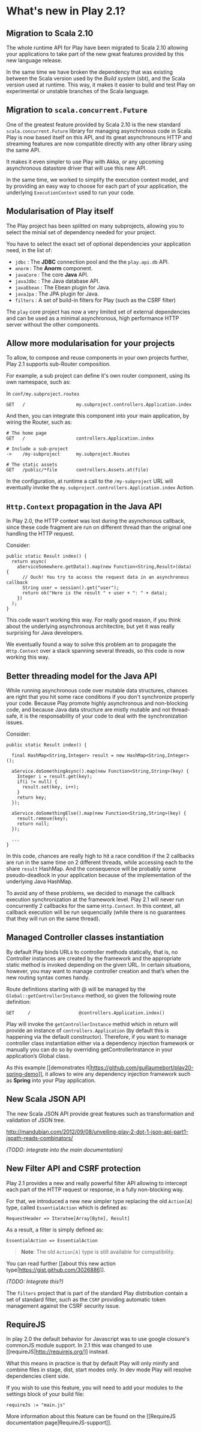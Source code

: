 # What's new in Play 2.1?

## Migration to Scala 2.10 

The whole runtime API for Play have been migrated to Scala 2.10 allowing your applications to take part of the new great features provided by this new language release. 

In the same time we have broken the dependency that was existing between the Scala version used by the _Build system_ (sbt), and the Scala version used at runtime. This way, it makes it easier to build and test Play on experimental or unstable branches of the Scala language.

## Migration to `scala.concurrent.Future`

One of the greatest feature provided by Scala 2.10 is the new standard `scala.concurrent.Future` library for managing asynchronous code in Scala. Play is now based itself on this API, and its great asynchronouns HTTP and streaming features are now compatible directly with any other library using the same API. 

It makes it even simpler to use Play with Akka, or any upcoming asynchronous datastore driver that will use this new API.

In the same time, we worked to simplify the execution context model, and by providing an easy way to choose for each part of your application, the underlying `ExecutionContext` used to run your code. 

## Modularisation of Play itself

The Play project has been splitted on many subprojects, allowing you to select the minial set of dependency needed for your project. 

You have to select the exact set of optional dependencies your application need, in the list of:

- `jdbc` : The **JDBC** connection pool and the the `play.api.db` API. 
- `anorm` : The **Anorm** component.
- `javaCore` : The core **Java** API.
- `javaJdbc` : The Java database API.
- `javaEbean` : The Ebean plugin for Java.
- `javaJpa` : The JPA plugin for Java.
- `filters` : A set of build-in filters for Play (such as the CSRF filter)

The `play` core project has now a very limited set of external dependencies and can be used as a minimal asynchronous, high performance HTTP server without the other components.

## Allow more modularisation for your projects

To allow, to compose and reuse components in your own projects further, Play 2.1 supports sub-Router composition.

For example, a sub project can define it's own router component, using its own namespace, such as:

In `conf/my.subproject.routes`

```
GET   /                   my.subproject.controllers.Application.index
```

And then, you can integrate this component into your main application, by wiring the Router, such as:

```
# The home page
GET   /                   controllers.Application.index

# Include a sub-project
->    /my-subproject      my.subproject.Routes

# The static assets
GET   /public/*file       controllers.Assets.at(file)
```

In the configuration, at runtime a call to the `/my-subproject` URL will eventually invoke the `my.subproject.controllers.Application.index` Action.

## `Http.Context` propagation in the Java API

In Play 2.0, the HTTP context was lost during the asynchonous callback, since these code fragment are run on different thread than the original one handling the HTTP request.

Consider:

```
public static Result index() {
  return async(
    aServiceSomewhere.getData().map(new Function<String,Result>(data) {
      // Ouch! You try to access the request data in an asynchronous callback
      String user = session().get("user"); 
      return ok("Here is the result " + user + ": " + data);
    })
  );
}
```

This code wasn't working this way. For really good reason, if you think about the underlying asynchronous architectire, but yet it was really surprising for Java developers.

We eventually found a way to solve this problem an to propagate the `Http.Context` over a stack spanning several threads, so this code is now working this way.

## Better threading model for the Java API

While running asynchronous code over mutable data structures, chances are right that you hit some race conditions if you don't synchronize properly your code. Because Play promote highly asynchronous and non-blocking code, and because Java data structure are mistly mutable and not thread-safe, it is the responsability of your code to deal with the synchronization issues.

Consider:

```
public static Result index() {

  final HashMap<String,Integer> result = new HashMap<String,Integer>();

  aService.doSomethingAsync().map(new Function<String,String>(key) {
    Integer i = result.get(key);
    if(i != null) {
      result.set(key, i++);
    }
    return key;
  });

  aService.doSomethingElse().map(new Function<String,String>(key) {
    result.remove(key);
    return null;
  });

  ...
}
```

In this code, chances are really high to hit a race condition if the 2 callbacks are run in the same time on 2 different threads, while accessing each to the share `result` HashMap. And the consequence will be probably some pseudo-deadlock in your application because of the implementation of the underlying Java HashMap.

To avoid any of these problems, we decided to manage the callback execution synchronization at the framework level. Play 2.1 will never run concurrently 2 callbacks for the same `Http.Context`. In this context, all callback execution will be run sequencially (while there is no guarantees that they will run on the same thread).

## Managed Controller classes instantiation

By default Play binds URLs to controller methods statically, that is, no Controller instances are created by the framework and the appropriate static method is invoked depending on the given URL. In certain situations, however, you may want to manage controller creation and that’s when the new routing syntax comes handy.

Route definitions starting with @ will be managed by the `Global::getControllerInstance` method, so given the following route definition:

```
GET     /                  @controllers.Application.index()
```

Play will invoke the `getControllerInstance` methid which in return will provide an instance of `controllers.Application` (by default this is happening via the default constructor). Therefore, if you want to manage controller class instantiation either via a dependency injection framework or manually you can do so by overriding getControllerInstance in your application’s Global class.

As this example [[demonstrates it|https://github.com/guillaumebort/play20-spring-demo]], it allows to wire any dependency injection framework such as __Spring__ into your Play application.

## New Scala JSON API

The new Scala JSON API provide great features such as transformation and validation of JSON tree.

http://mandubian.com/2012/09/08/unveiling-play-2-dot-1-json-api-part1-jspath-reads-combinators/

_(TODO: integrate into the main documentation)_

## New Filter API and CSRF protection

Play 2.1 provides a new and really powerful filter API allowing to intercept each part of the HTTP request or response, in a fully non-blocking way.

For that, we introduced a new new simpler type replacing the old `Action[A]` type, called `EssentialAction` which is defined as:

```
RequestHeader => Iteratee[Array[Byte], Result]
```

As a result, a filter is simply defined as: 

```
EssentialAction => EssentialAction
```

> __Note__: The old `Action[A]` type is still available for compatibility.

You can read further [[about this new action type|https://gist.github.com/3026886]].

_(TODO: Integrate this?)_

The `filters` project that is part of the standard Play distribution contain a set of standard filter, such as the `CSRF` providing automatic token management against the CSRF security issue. 

## RequireJS

In play 2.0 the default behavior for Javascript was to use google closure's commonJS module support. In 2.1 this was changed to use [[requireJS|http://requirejs.org/]] instead.

What this means in practice is that by default Play will only minify and combine files in stage, dist, start modes only. In dev mode Play will resolve dependencies client side.

If you wish to use this feature, you will need to add your modules to the settings block of your build file:

```
requireJs := "main.js"
```

More information about this feature can be found on the [[RequireJS documentation page|RequireJS-support]].
